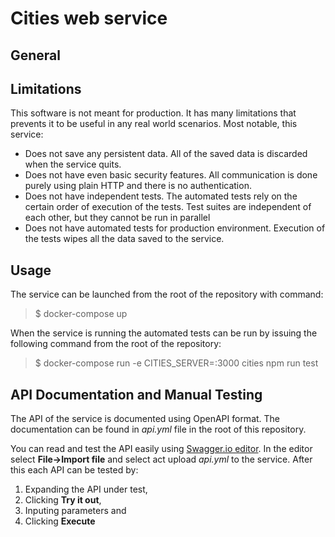 # Cities web service

## General

## Limitations

This software is not meant for production. It has many limitations
that prevents it to be useful in any real world scenarios. Most
notable, this service:

- Does not save any persistent data. All of the saved data is
  discarded when the service quits.
- Does not have even basic security features. All communication is
  done purely using plain HTTP and there is no authentication.
- Does not have independent tests. The automated tests rely on
  the certain order of execution of the tests. Test suites are
  independent of each other, but they cannot be run in parallel
- Does not have automated tests for production environment.
  Execution of the tests wipes all the data saved to the service.

## Usage

The service can be launched from the root of the repository with command:

> $ docker-compose up

When the service is running the automated tests can be run by issuing
the following command from the root of the repository:

> $ docker-compose run -e CITIES_SERVER=<your host IP address>:3000 cities npm run test

## API Documentation and Manual Testing

The API of the service is documented using OpenAPI format. The
documentation can be found in *api.yml* file in the root of this
repository.

You can read and test the API easily using [Swagger.io
editor](https://editor.swagger.io/). In the editor select
**File->Import file** and select act upload *api.yml* to the
service. After this each API can be tested by:

1. Expanding the API under test,
1. Clicking **Try it out**,
1. Inputing parameters and
1. Clicking **Execute**

